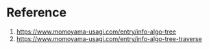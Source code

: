 # Reference

1. https://www.momoyama-usagi.com/entry/info-algo-tree  
2. https://www.momoyama-usagi.com/entry/info-algo-tree-traverse